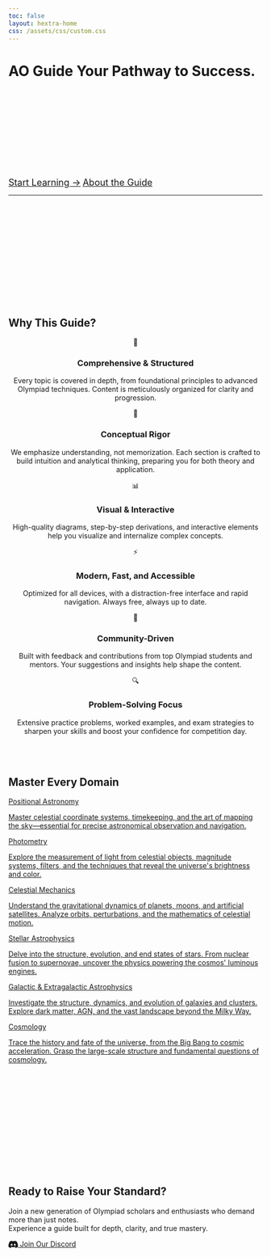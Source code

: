 ```yaml
---
toc: false
layout: hextra-home
css: /assets/css/custom.css
---
```


<div class="ao-hero">
  <div class="ao-hero-content">
    <h1 class="ao-title">
      <span class="ao-gradient">AO Guide</span>
      Your Pathway to Success.
    </h1>
    <div style="margin-top: 12rem;"></div>
    <div class="ao-buttons">
      <a href="/aoguide/guide" class="ao-btn-primary" style="font-size:1.13rem;">Start Learning →</a>
      <a href="/aoguide/about" class="ao-btn-secondary" style="font-size:1.13rem;">About the Guide</a>
    </div>
  </div>
</div>

---

<div style="margin-top: 15rem;"></div>

<h2 class="ao-section-title">Why This Guide?</h2>

<div class="ao-features" style="text-align:center;">
  <div class="ao-feature">
    <div class="ao-icon">🌟</div>
    <h3>Comprehensive & Structured</h3>
    <p>Every topic is covered in depth, from foundational principles to advanced Olympiad techniques. Content is meticulously organized for clarity and progression.</p>
  </div>
  <div class="ao-feature">
    <div class="ao-icon">🧠</div>
    <h3>Conceptual Rigor</h3>
    <p>We emphasize understanding, not memorization. Each section is crafted to build intuition and analytical thinking, preparing you for both theory and application.</p>
  </div>
  <div class="ao-feature">
    <div class="ao-icon">📊</div>
    <h3>Visual & Interactive</h3>
    <p>High-quality diagrams, step-by-step derivations, and interactive elements help you visualize and internalize complex concepts.</p>
  </div>
  <div class="ao-feature">
    <div class="ao-icon">⚡</div>
    <h3>Modern, Fast, and Accessible</h3>
    <p>Optimized for all devices, with a distraction-free interface and rapid navigation. Always free, always up to date.</p>
  </div>
  <div class="ao-feature">
    <div class="ao-icon">🤝</div>
    <h3>Community-Driven</h3>
    <p>Built with feedback and contributions from top Olympiad students and mentors. Your suggestions and insights help shape the content.</p>
  </div>
  <div class="ao-feature">
    <div class="ao-icon">🔍</div>
    <h3>Problem-Solving Focus</h3>
    <p>Extensive practice problems, worked examples, and exam strategies to sharpen your skills and boost your confidence for competition day.</p>
  </div>
</div>

<div style="margin-top: 5rem;"></div>

<h2 class="ao-section-title">Master Every Domain</h2>

<div class="ao-topics">
  <a class="ao-topic" href="/aoguide/guide/positional-astronomy" style="background-image:url('./assets/images/start/celestial-sphere.png');">
    <div>
      <div class="ao-topic-header">
        Positional Astronomy
      </div>
      <p>Master celestial coordinate systems, timekeeping, and the art of mapping the sky—essential for precise astronomical observation and navigation.</p>
    </div>
  </a>
  <a class="ao-topic" href="/aoguide/guide/photometry" style="background-image:url('./assets/images/start/star.png');">
    <div>
      <div class="ao-topic-header">
        Photometry
      </div>
      <p>Explore the measurement of light from celestial objects, magnitude systems, filters, and the techniques that reveal the universe's brightness and color.</p>
    </div>
  </a>
  <a class="ao-topic" href="/aoguide/guide/celestial-mechanics" style="background-image:url('./assets/images/start/precession.png');">
    <div>
      <div class="ao-topic-header">
        Celestial Mechanics
      </div>
      <p>Understand the gravitational dynamics of planets, moons, and artificial satellites. Analyze orbits, perturbations, and the mathematics of celestial motion.</p>
    </div>
  </a>
  <a class="ao-topic" href="/aoguide/guide/stellar-astrophysics" style="background-image:url('./assets/images/start/sun.png');">
    <div>
      <div class="ao-topic-header">
        Stellar Astrophysics
      </div>
      <p>Delve into the structure, evolution, and end states of stars. From nuclear fusion to supernovae, uncover the physics powering the cosmos' luminous engines.</p>
    </div>
  </a>
  <a class="ao-topic" href="/aoguide/guide/galactic-extragalactic-astrophysics/" style="background-image:url('./assets/images/start/galaxy.png');">
    <div>
      <div class="ao-topic-header">
        Galactic & Extragalactic Astrophysics
      </div>
      <p>Investigate the structure, dynamics, and evolution of galaxies and clusters. Explore dark matter, AGN, and the vast landscape beyond the Milky Way.</p>
    </div>
  </a>
  <a class="ao-topic" href="/aoguide/guide/galactic-extragalactic-astrophysics/" style="background-image:url('./assets/images/start/cosmology.png');">
    <div>
      <div class="ao-topic-header">
        Cosmology
      </div>
      <p>Trace the history and fate of the universe, from the Big Bang to cosmic acceleration. Grasp the large-scale structure and fundamental questions of cosmology.</p>
    </div>
  </a>
  <!-- <a class="ao-topic" href="/aoguide/guide/data-analysis" style="background-image:url('./assets/images/start/lightcurve.png');">
    <div>
      <div class="ao-topic-header">
        Data Analysis
      </div>
      <p>Develop essential skills in analyzing astronomical data, interpreting results, and applying statistical methods to real-world problems.</p>
    </div>
  </a>
  <a class="ao-topic" href="/aoguide/guide/observation" style="background-image:url('./assets/images/start/sky.png');">
    <div>
      <div class="ao-topic-header">
        Observation
      </div>
      <p>Gain hands-on experience with telescopes, sky surveys, and observational campaigns—connecting theory to the real night sky.</p>
    </div>
  </a> -->
</div>

<div style="margin-top: 15rem;"></div>

<div class="ao-cta">
  <h2>Ready to Raise Your Standard?</h2>
  <p>
    Join a new generation of Olympiad scholars and enthusiasts who demand more than just notes.<br>
    Experience a guide built for depth, clarity, and true mastery.
  </p>
  <a href="https://discord.gg/bV8bxvTmzU" class="ao-btn-cta" target="_blank" rel="noopener">
    <svg style="width:1.35em;height:1.35em;vertical-align:middle;" viewBox="0 0 24 24" fill="currentColor" aria-hidden="true">
      <path d="M20.317 4.3698a19.7913 19.7913 0 0 0-4.8851-1.5152.0741.0741 0 0 0-.0785.0371c-.211.3753-.4447.8648-.6083 1.2495-1.8447-.2762-3.68-.2762-5.4868 0-.1636-.3933-.4058-.8742-.6177-1.2495a.077.077 0 0 0-.0785-.0371A19.7363 19.7363 0 0 0 3.677 4.3698a.0699.0699 0 0 0-.0321.0277C.5334 9.0458-.319 13.5799.0992 18.0578a.0824.0824 0 0 0 .0312.0561c2.0528 1.5076 4.0413 2.4228 5.9929 3.0294a.0777.0777 0 0 0 .0842-.0276c.4616-.6304.8731-1.2952 1.226-1.9942a.076.076 0 0 0-.0416-.1057c-.6528-.2476-1.2743-.5495-1.8722-.8923a.077.077 0 0 1-.0076-.1277c.1258-.0943.2517-.1923.3718-.2914a.0743.0743 0 0 1 .0776-.0105c3.9278 1.7933 8.18 1.7933 12.0614 0a.0739.0739 0 0 1 .0785.0095c.1202.099.246.1981.3728.2924a.077.077 0 0 1-.0066.1276 12.2986 12.2986 0 0 1-1.8732.8914.0766.0766 0 0 0-.0407.1067c.3604.698.7719 1.3628 1.225 1.9932a.076.076 0 0 0 .0842.0286c1.961-.6067 3.9495-1.5219 6.0023-3.0294a.077.077 0 0 0 .0313-.0552c.5004-5.177-.8382-9.6739-3.5485-13.6601a.061.061 0 0 0-.0312-.0286ZM8.02 15.3312c-1.1835 0-2.1569-1.0857-2.1569-2.419 0-1.3332.9555-2.4189 2.157-2.4189 1.2108 0 2.1757 1.0952 2.1568 2.419 0 1.3332-.9555 2.4189-2.1569 2.4189Zm7.9748 0c-1.1836 0-2.1569-1.0857-2.1569-2.419 0-1.3332.9554-2.4189 2.1569-2.4189 1.2108 0 2.1757 1.0952 2.1568 2.419 0 1.3332-.946 2.4189-2.1568 2.4189Z"/>
    </svg>
    Join Our Discord
  </a>
</div>
